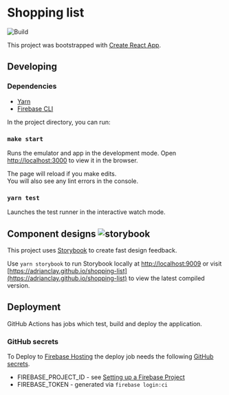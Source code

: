 # Shopping list
![Build](https://github.com/adrianclay/shopping-list/workflows/Build/badge.svg)

This project was bootstrapped with [Create React App](https://github.com/facebook/create-react-app).

## Developing

### Dependencies

* [Yarn][yarn]
* [Firebase CLI][firebase_cli]

[yarn]: https://yarnpkg.com/
[firebase_cli]: https://firebase.google.com/docs/cli

In the project directory, you can run:

### `make start`

Runs the emulator and app in the development mode.
Open [http://localhost:3000](http://localhost:3000) to view it in the browser.

The page will reload if you make edits.<br />
You will also see any lint errors in the console.

### `yarn test`

Launches the test runner in the interactive watch mode.

## Component designs ![storybook](https://github.com/adrianclay/shopping-list/workflows/storybook/badge.svg)

This project uses [Storybook][storybook] to create fast design feedback.

Use `yarn storybook` to run Storybook locally at [http://localhost:9009](http://localhost:9009)
or visit
[https://adrianclay.github.io/shopping-list](https://adrianclay.github.io/shopping-list)
to view the latest compiled version.

[storybook]: https://storybook.js.org/

## Deployment

GitHub Actions has jobs which test, build and deploy the application.

### GitHub secrets

To Deploy to [Firebase Hosting][firebase_hosting] the deploy job needs the following [GitHub secrets][github_secrets_docs].

* FIREBASE_PROJECT_ID - see [Setting up a Firebase Project][firebase_project_id]
* FIREBASE_TOKEN - generated via `firebase login:ci`

[firebase_hosting]: https://firebase.google.com/docs/hosting
[github_secrets_docs]: https://help.github.com/en/actions/configuring-and-managing-workflows/creating-and-storing-encrypted-secrets
[firebase_project_id]: https://firebase.google.com/docs/projects/learn-more#project-id
